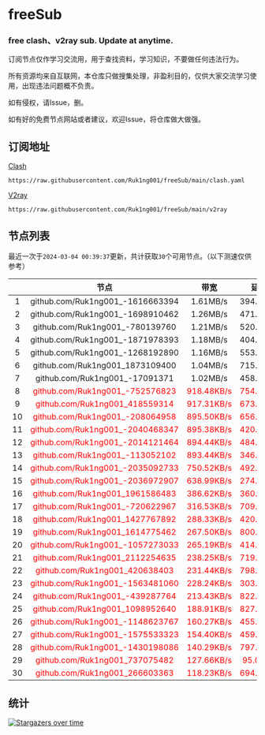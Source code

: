 # freeSub
### free clash、v2ray sub. Update at anytime.

订阅节点仅作学习交流用，用于查找资料，学习知识，不要做任何违法行为。

所有资源均来自互联网，本仓库只做搜集处理，非盈利目的，仅供大家交流学习使用，出现违法问题概不负责。

如有侵权，请Issue，删。

如有好的免费节点网站或者建议，欢迎Issue，将仓库做大做强。

## 订阅地址
[Clash](https://raw.githubusercontent.com/Ruk1ng001/freeSub/main/clash.yaml)
```
https://raw.githubusercontent.com/Ruk1ng001/freeSub/main/clash.yaml
```
[V2ray](https://raw.githubusercontent.com/Ruk1ng001/freeSub/main/v2ray)
```
https://raw.githubusercontent.com/Ruk1ng001/freeSub/main/v2ray
```

## 节点列表

最近一次于`2024-03-04 00:39:37`更新，共计获取`30`个可用节点。（以下测速仅供参考）

|  | 节点 | 带宽 | 延迟 |
|:-:|:--:|:--:|:--:|
 | 1 | github.com/Ruk1ng001_-1616663394 | 1.61MB/s | 394.00ms |
 | 2 | github.com/Ruk1ng001_-1698910462 | 1.26MB/s | 471.00ms |
 | 3 | github.com/Ruk1ng001_-780139760 | 1.21MB/s | 520.00ms |
 | 4 | github.com/Ruk1ng001_-1871978393 | 1.18MB/s | 404.00ms |
 | 5 | github.com/Ruk1ng001_-1268192890 | 1.16MB/s | 553.00ms |
 | 6 | github.com/Ruk1ng001_1873109400 | 1.04MB/s | 715.00ms |
 | 7 | github.com/Ruk1ng001_-17091371 | 1.02MB/s | 458.00ms |
 | 8 | <font color=red>github.com/Ruk1ng001_-752576823</font> | <font color=red>918.48KB/s</font> | <font color=red>754.00ms</font> |
 | 9 | <font color=red>github.com/Ruk1ng001_418559314</font> | <font color=red>917.31KB/s</font> | <font color=red>673.00ms</font> |
 | 10 | <font color=red>github.com/Ruk1ng001_-208064958</font> | <font color=red>895.50KB/s</font> | <font color=red>656.00ms</font> |
 | 11 | <font color=red>github.com/Ruk1ng001_-2040468347</font> | <font color=red>895.38KB/s</font> | <font color=red>420.00ms</font> |
 | 12 | <font color=red>github.com/Ruk1ng001_-2014121464</font> | <font color=red>894.44KB/s</font> | <font color=red>484.00ms</font> |
 | 13 | <font color=red>github.com/Ruk1ng001_-113052102</font> | <font color=red>893.44KB/s</font> | <font color=red>346.00ms</font> |
 | 14 | <font color=red>github.com/Ruk1ng001_-2035092733</font> | <font color=red>750.52KB/s</font> | <font color=red>492.00ms</font> |
 | 15 | <font color=red>github.com/Ruk1ng001_-2036972907</font> | <font color=red>638.99KB/s</font> | <font color=red>274.00ms</font> |
 | 16 | <font color=red>github.com/Ruk1ng001_1961586483</font> | <font color=red>386.62KB/s</font> | <font color=red>360.00ms</font> |
 | 17 | <font color=red>github.com/Ruk1ng001_-720622967</font> | <font color=red>316.53KB/s</font> | <font color=red>709.00ms</font> |
 | 18 | <font color=red>github.com/Ruk1ng001_1427767892</font> | <font color=red>288.33KB/s</font> | <font color=red>420.00ms</font> |
 | 19 | <font color=red>github.com/Ruk1ng001_1614775462</font> | <font color=red>267.50KB/s</font> | <font color=red>800.00ms</font> |
 | 20 | <font color=red>github.com/Ruk1ng001_-1057273033</font> | <font color=red>265.19KB/s</font> | <font color=red>414.00ms</font> |
 | 21 | <font color=red>github.com/Ruk1ng001_2112254635</font> | <font color=red>238.25KB/s</font> | <font color=red>719.00ms</font> |
 | 22 | <font color=red>github.com/Ruk1ng001_420638403</font> | <font color=red>231.44KB/s</font> | <font color=red>798.00ms</font> |
 | 23 | <font color=red>github.com/Ruk1ng001_-1563481060</font> | <font color=red>228.24KB/s</font> | <font color=red>303.00ms</font> |
 | 24 | <font color=red>github.com/Ruk1ng001_-439287764</font> | <font color=red>213.43KB/s</font> | <font color=red>822.00ms</font> |
 | 25 | <font color=red>github.com/Ruk1ng001_1098952640</font> | <font color=red>188.91KB/s</font> | <font color=red>827.00ms</font> |
 | 26 | <font color=red>github.com/Ruk1ng001_-1148623767</font> | <font color=red>160.27KB/s</font> | <font color=red>455.00ms</font> |
 | 27 | <font color=red>github.com/Ruk1ng001_-1575533323</font> | <font color=red>154.40KB/s</font> | <font color=red>459.00ms</font> |
 | 28 | <font color=red>github.com/Ruk1ng001_-1430198086</font> | <font color=red>140.29KB/s</font> | <font color=red>797.00ms</font> |
 | 29 | <font color=red>github.com/Ruk1ng001_737075482</font> | <font color=red>127.66KB/s</font> | <font color=red>95.00ms</font> |
 | 30 | <font color=red>github.com/Ruk1ng001_266603363</font> | <font color=red>118.23KB/s</font> | <font color=red>694.00ms</font> |


## 统计

[![Stargazers over time](https://starchart.cc/Ruk1ng001/freeSub.svg)](https://starchart.cc/Ruk1ng001/freeSub)